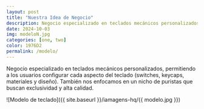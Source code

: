 ```yaml
---
layout: post
title: "Nuestra Idea de Negocio"
description: Negocio especializado en teclados mecánicos personalizados, permitiendo a los usuarios configurar cada aspecto del teclado (switches, keycaps, materiales y diseño). También nos enfocamos en un nicho de puristas que buscan exclusividad y alta calidad.
date: 2024-10-03
img: modeloN.jpg
categories: [one, two]
color: 1976D2
permalink: /modelo/
---
```


Negocio especializado en teclados mecánicos personalizados, permitiendo a los usuarios configurar cada aspecto del teclado (switches, keycaps, materiales y diseño). También nos enfocamos en un nicho de puristas que buscan exclusividad y alta calidad.

![Modelo de teclado]({{ site.baseurl }}/iamagens-hq/{{ modelo.jpg }})





